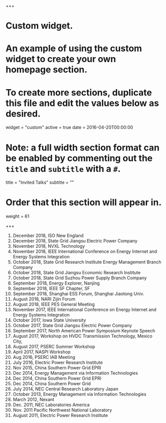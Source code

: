 +++
# Custom widget.
# An example of using the custom widget to create your own homepage section.
# To create more sections, duplicate this file and edit the values below as desired.
widget = "custom"
active = true
date = 2016-04-20T00:00:00

# Note: a full width section format can be enabled by commenting out the `title` and `subtitle` with a `#`.
title = "Invited Talks"
subtitle = ""

# Order that this section will appear in.
weight = 61

+++
1.	December 2018, ISO New England
2.	December 2018, State Grid Jiangsu Electric Power Company
3.	November 2018, NVXL Technology
4.	November 2018, IEEE International Conference on Energy Internet and Energy Systems Integration 
5.	October 2018, State Grid Research Institute Energy Management Branch Company
6.	October 2018, State Grid Jiangsu Economic Research Institute
7.	October 2018, State Grid Suzhou Power Supply Branch Company
8.  September 2018, Energy Explorer, Nanjing
9.	September 2018, IEEE SF Chapter, SF
10. September 2018, Shanghai ESS Forum, Shanghai Jiaotong Univ.
11.	August 2018, NARI Zijin Forum 
12.	August 2018, IEEE PES General Meeting
13.	November 2017, IEEE International Conference on Energy Internet and Energy Systems Integration 
14.	October 2017, Iowa State University
15.	October 2017, State Grid Jiangsu Electric Power Company
16.	September 2017, North American Power Symposium Keynote Speech
17.	August 2017, Workshop on HVDC Transmission Technology, Mexico City,
18.	August 2017, PSERC Summer Workshop
19.	April 2017, NASPI Workshop
20.	Aug 2016, PSERC IAB Meeting
21.	July 2016, Electric Power Research Institute
22.	Nov 2015, China Southern Power Grid EPRI
23.	Dec 2014, Energy Management via Information Technologies
24.	Dec 2014, China Southern Power Grid EPRI
25.	Dec 2014, China Southern Power Grid
26.	July 2014, NEC Central Research Laboratory Japan
27.	October 2013, Energy Management via Information Technologies
28.	March 2012, Nexant
29.	Dec. 2011, NEC Laboratories America
30.	Nov. 2011 Pacific Northwest National Laboratory
31.	August 2011, Electric Power Research Institute
